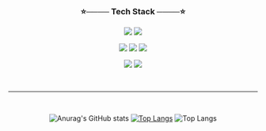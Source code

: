 <div align="center">

<h3>⭐──── Tech Stack ────⭐</h3>
<p><img src="https://img.shields.io/badge/java-007396?style=for-the-badge&logo=java&logoColor=white"> 
      <img src="https://img.shields.io/badge/python-3776AB?style=for-the-badge&logo=python&logoColor=white"></p>

<p><img src="https://img.shields.io/badge/html5-E34F26?style=for-the-badge&logo=html5&logoColor=white"> 
    <img src="https://img.shields.io/badge/css-1572B6?style=for-the-badge&logo=css3&logoColor=white"> 
      <img src="https://img.shields.io/badge/javascript-F7DF1E?style=for-the-badge&logo=javascript&logoColor=black"></p>

<p><img src="https://img.shields.io/badge/oracle-F80000?style=for-the-badge&logo=oracle&logoColor=white"> 
     <img src="https://img.shields.io/badge/mysql-4479A1?style=for-the-badge&logo=mysql&logoColor=white"></p>
     
<br>
<hr>
<br>

![Anurag's GitHub stats](https://github-readme-stats.vercel.app/api?username=Kbigstar&show_icons=true&theme=github_dark)
[![Top Langs](https://github-readme-stats.vercel.app/api/top-langs/?username=Kbigstar)](https://github.com/anuraghazra/github-readme-stats)
![Top Langs](https://github-readme-stats.vercel.app/api/top-langs/?username=Kbigstar&layout=compact&theme=github_dark)

</div>
